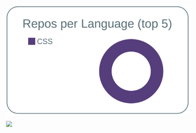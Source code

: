 [![](https://raw.githubusercontent.com/TakamatsuNaoya/TakamatsuNaoya/master/profile-summary-card-output/default/1-repos-per-language.svg)](https://github.com/vn7n24fzkq/github-profile-summary-cards)

![](https://komarev.com/ghpvc/?username=TakamatsuNaoya&color=green)